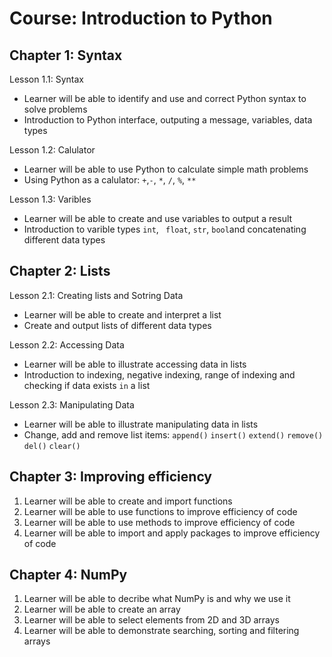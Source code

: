 Course: Introduction to Python
================================

Chapter 1: Syntax
-------------------------------------------------------

Lesson 1.1: Syntax
* Learner will be able to identify and use and correct Python syntax to solve problems
* Introduction to Python interface, outputing a message, variables, data types

Lesson 1.2: Calulator
* Learner will be able to use Python to calculate simple math problems
* Using Python as a calulator: `+`,`-`, `*`, `/`, `%`, `**` 

Lesson 1.3: Varibles
* Learner will be able to create and use variables to output a result
* Introduction to varible types `int`, ` float`, `str`, `bool`and concatenating different data types


Chapter 2: Lists
-----------------------------------

Lesson 2.1: Creating lists and Sotring Data
* Learner will be able to create and interpret a list
* Create and output lists of different data types 


Lesson 2.2: Accessing Data
* Learner will be able to illustrate accessing data in lists
* Introduction to indexing, negative indexing, range of indexing and checking if data exists `in` a list


Lesson 2.3: Manipulating Data
* Learner will be able to illustrate manipulating data in lists
* Change, add and remove list items: `append()` `insert()` `extend()` `remove()` `del()` `clear()`

Chapter 3: Improving efficiency 
------------------------------------------------

1. Learner will be able to create and import functions
2. Learner will be able to use functions to improve efficiency of code
3. Learner will be able to use methods to improve efficiency of code
4. Learner will be able to import and apply packages to improve efficiency of code


Chapter 4: NumPy
----------------------------------------------

1. Learner will be able to decribe what NumPy is and why we use it
2. Learner will be able to create an array
3. Learner will be able to select elements from 2D and 3D arrays
4. Learner will be able to demonstrate searching, sorting and filtering arrays
